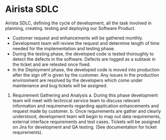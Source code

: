 # Airista SDLC
Airista SDLC, defining the cycle of development, all the task involved in planning, creating. testing and deploying our Software Product. 

- Customer request and enhancements will be gathered monthly.
- Development team will review the request and determine length of time needed for the implementation and testing phase.
- During the testing phase, the developed code is tested thoroughly to detect the defects in the software. Defects are logged as a subtask in the ticket and  are retested once fixed.
- In the Deployment phase, the developed code is moved into production after the sign off is given by the customer. Any issues in the production environment are resolved by the developers which come under maintenance and bug tickets will be assigned.


1.	Requirement Gathering and Analysis
    a.	During this phase development team will meet with technical service team to discuss relevant information and requirements regarding application enhancements and request made by customer.
    b.	Once requirements are gather and clearly understood, development team will begin to map out data requirements, external interface requirements and test cases. Tickets will be assigned on Jira for development and QA testing. 
        (See documentation for ticket requirements).

